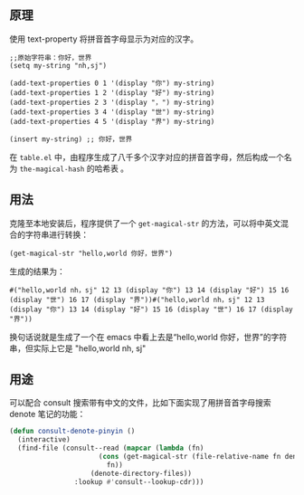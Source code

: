 ## 原理

使用 text-property 将拼音首字母显示为对应的汉字。

```elisp
;;原始字符串：你好，世界
(setq my-string "nh,sj")

(add-text-properties 0 1 '(display "你") my-string)
(add-text-properties 1 2 '(display "好") my-string)
(add-text-properties 2 3 '(display "，") my-string)
(add-text-properties 3 4 '(display "世") my-string)
(add-text-properties 4 5 '(display "界") my-string)

(insert my-string) ;; 你好，世界
```

在 `table.el` 中，由程序生成了八千多个汉字对应的拼音首字母，然后构成一个名为 `the-magical-hash` 的哈希表 。


## 用法

克隆至本地安装后，程序提供了一个 `get-magical-str` 的方法，可以将中英文混合的字符串进行转换：

```elisp
(get-magical-str "hello,world 你好，世界")

```

生成的结果为：
```
#("hello,world nh，sj" 12 13 (display "你") 13 14 (display "好") 15 16 (display "世") 16 17 (display "界"))#("hello,world nh，sj" 12 13 (display "你") 13 14 (display "好") 15 16 (display "世") 16 17 (display "界"))
```

换句话说就是生成了一个在 emacs 中看上去是“hello,world 你好，世界”的字符串，但实际上它是 "hello,world nh, sj" 

## 用途

可以配合 consult 搜索带有中文的文件，比如下面实现了用拼音首字母搜索 denote 笔记的功能：

```lisp
(defun consult-denote-pinyin ()
  (interactive)
  (find-file (consult--read (mapcar (lambda (fn)
				      (cons (get-magical-str (file-relative-name fn denote-directory))
					    fn))
				    (denote-directory-files))
			    :lookup #'consult--lookup-cdr)))
```
